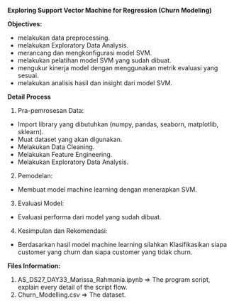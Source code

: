 <b>Exploring Support Vector Machine for Regression (Churn Modeling)</b>

<b>Objectives:</b>
- melakukan data preprocessing.
- melakukan Exploratory Data Analysis.
- merancang dan mengkonfigurasi model SVM.
- melakukan pelatihan model SVM yang sudah dibuat.
- mengukur kinerja model dengan menggunakan metrik evaluasi yang sesuai.
- melakukan analisis hasil dan insight dari model SVM.


<b>Detail Process</b>

1. Pra-pemrosesan Data:
- Import library yang dibutuhkan (numpy, pandas, seaborn, matplotlib, sklearn).
- Muat dataset yang akan digunakan.
- Melakukan Data Cleaning.
- Melakukan Feature Engineering.
- Melakukan Exploratory Data Analysis.

2. Pemodelan:
- Membuat model machine learning dengan menerapkan SVM.
  
3. Evaluasi Model:
- Evaluasi performa dari model yang sudah dibuat.
  
4. Kesimpulan dan Rekomendasi:
- Berdasarkan hasil model machine learning silahkan Klasifikasikan siapa customer yang churn dan siapa customer yang tidak churn.


<b>Files Information:</b>
1. AS_DS27_DAY33_Marissa_Rahmania.ipynb => The program script, explain every detail of the script flow.
2. Churn_Modelling.csv => The dataset.
